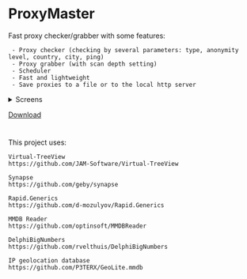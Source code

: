 # ProxyMaster

Fast proxy checker/grabber with some features:

```
 - Proxy checker (checking by several parameters: type, anonymity level, country, city, ping)
 - Proxy grabber (with scan depth setting)
 - Scheduler
 - Fast and lightweight
 - Save proxies to a file or to the local http server
```

<details>
<summary>Screens</summary>

<img src="https://github.com/user-attachments/assets/e60a115d-9d07-4114-a0cf-9899bc54219e" width="700">

<img src="https://github.com/user-attachments/assets/855d6e30-afaa-463b-a1d6-6adca1509acf" width="700">

<img src="https://github.com/user-attachments/assets/9fed5365-bd41-4ea7-90be-63d1e3a1e59c" width="700">

</details>

[Download](https://github.com/wanips7/ProxyMaster/releases/latest)

#

This project uses:
```
Virtual-TreeView
https://github.com/JAM-Software/Virtual-TreeView

Synapse
https://github.com/geby/synapse

Rapid.Generics
https://github.com/d-mozulyov/Rapid.Generics

MMDB Reader
https://github.com/optinsoft/MMDBReader

DelphiBigNumbers
https://github.com/rvelthuis/DelphiBigNumbers

IP geolocation database
https://github.com/P3TERX/GeoLite.mmdb
```
